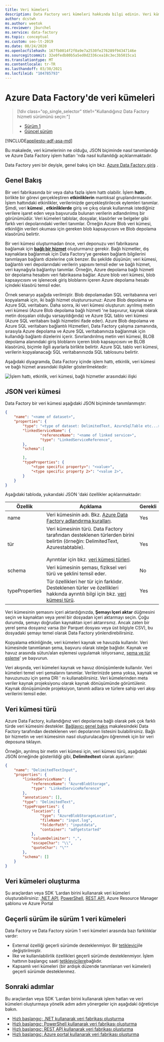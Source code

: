 ```yaml
---
title: Veri kümeleri
description: Data Factory veri kümeleri hakkında bilgi edinin. Veri kümeleri giriş/çıkış verilerini temsil eder.
author: dcstwh
ms.author: weetok
ms.reviewer: jburchel
ms.service: data-factory
ms.topic: conceptual
ms.custom: seo-lt-2019
ms.date: 08/24/2020
ms.openlocfilehash: 167fb0014f2f0a9e7a2530fe276289f94347146e
ms.sourcegitcommit: 32e0fedb80b5a5ed0d2336cea18c3ec3b5015ca1
ms.translationtype: MT
ms.contentlocale: tr-TR
ms.lasthandoff: 03/30/2021
ms.locfileid: "104785793"
---
```

# <a name="datasets-in-azure-data-factory"></a>Azure Data Factory'de veri kümeleri
> [!div class="op_single_selector" title1="Kullandığınız Data Factory hizmeti sürümünü seçin:"]
> * [Sürüm 1](v1/data-factory-create-datasets.md)
> * [Güncel sürüm](concepts-datasets-linked-services.md)

[!INCLUDE[appliesto-adf-asa-md](includes/appliesto-adf-asa-md.md)]


Bu makalede, veri kümelerinin ne olduğu, JSON biçiminde nasıl tanımlandığı ve Azure Data Factory işlem hatları 'nda nasıl kullanıldığı açıklanmaktadır.

Data Factory yeni bir deyişle, genel bakış için bkz. [Azure Data Factory giriş](introduction.md) .

## <a name="overview"></a>Genel Bakış
Bir veri fabrikasında bir veya daha fazla işlem hattı olabilir. İşlem **hattı** , birlikte bir görevi gerçekleştiren **etkinliklerin** mantıksal gruplandırmasıdır. İşlem hattındaki etkinlikler, verilerinizde gerçekleştirilecek eylemleri tanımlar. Şimdi, veri **kümesi** , **etkinliklerde** giriş ve çıkış olarak kullanmak istediğiniz verilere işaret eden veya başvuruda bulunan verilerin adlandırılmış bir görünümüdür. Veri kümeleri tablolar, dosyalar, klasörler ve belgeler gibi farklı veri depolarındaki verileri tanımlar. Örneğin Azure Blob veri kümesi, etkinliğin verileri okuması için gereken blob kapsayıcısını ve Blob depolama klasörünü belirtir.

Bir veri kümesi oluşturmadan önce, veri deponuzu veri fabrikasına bağlamak için [**bağlı bir hizmet**](concepts-linked-services.md) oluşturmanız gerekir. Bağlı hizmetler, dış kaynaklara bağlanmak için Data Factory’ye gereken bağlantı bilgilerini tanımlayan bağlantı dizelerine çok benzer. Bu şekilde düşünün; veri kümesi, bağlantılı veri depolarındaki verilerin yapısını temsil eder ve bağlı hizmet, veri kaynağıyla bağlantıyı tanımlar. Örneğin, Azure depolama bağlı hizmeti bir depolama hesabını veri fabrikasına bağlar. Azure blob veri kümesi, blob kapsayıcısını ve işlenecek giriş bloblarını içeren Azure depolama hesabı içindeki klasörü temsil eder.

Örnek senaryo aşağıda verilmiştir. Blob depolamadan SQL veritabanına veri kopyalamak için, iki bağlı hizmet oluşturursunuz: Azure Blob depolama ve Azure SQL veritabanı. Daha sonra, iki veri kümesi oluşturun: ayrılmış metin veri kümesi (Azure Blob depolama bağlı hizmeti 'ne başvurur, kaynak olarak metin dosyaları olduğu varsayıldığında) ve Azure SQL tablo veri kümesi (Azure SQL veritabanı bağlı hizmetini ifade eder). Azure Blob depolama ve Azure SQL veritabanı bağlantılı Hizmetleri, Data Factory çalışma zamanında, sırasıyla Azure depolama ve Azure SQL veritabanınıza bağlanmak için kullandığı bağlantı dizelerini içerir. Sınırlandırılmış metin veri kümesi, BLOB depolama alanındaki giriş bloblarını içeren blob kapsayıcısını ve BLOB klasörünü, biçimle ilgili ayarlarla birlikte belirtir. Azure SQL tablo veri kümesi, verilerin kopyalanacağı SQL veritabanınızda SQL tablosunu belirtir.

Aşağıdaki diyagramda, Data Factory içinde işlem hattı, etkinlik, veri kümesi ve bağlı hizmet arasındaki ilişkiler gösterilmektedir:

![İşlem hattı, etkinlik, veri kümesi, bağlı hizmetler arasındaki ilişki](media/concepts-datasets-linked-services/relationship-between-data-factory-entities.png)


## <a name="dataset-json"></a>JSON veri kümesi
Data Factory bir veri kümesi aşağıdaki JSON biçiminde tanımlanmıştır:

```json
{
    "name": "<name of dataset>",
    "properties": {
        "type": "<type of dataset: DelimitedText, AzureSqlTable etc...>",
        "linkedServiceName": {
                "referenceName": "<name of linked service>",
                "type": "LinkedServiceReference",
        },
        "schema":[

        ],
        "typeProperties": {
            "<type specific property>": "<value>",
            "<type specific property 2>": "<value 2>",
        }
    }
}
```
Aşağıdaki tabloda, yukarıdaki JSON 'daki özellikler açıklanmaktadır:

Özellik | Açıklama | Gerekli |
-------- | ----------- | -------- |
name | Veri kümesinin adı. Bkz. [Azure Data Factory adlandırma kuralları](naming-rules.md). |  Yes |
tür | Veri kümesinin türü. Data Factory tarafından desteklenen türlerden birini belirtin (örneğin: DelimitedText, Azurestabtable). <br/><br/>Ayrıntılar için bkz. [veri kümesi türleri](#dataset-type). | Yes |
schema | Veri kümesinin şeması, fiziksel veri türü ve şeklini temsil eder. | No |
typeProperties | Tür özellikleri her tür için farklıdır. Desteklenen türler ve özellikleri hakkında ayrıntılı bilgi için bkz. [veri kümesi türü](#dataset-type). | Yes |

Veri kümesinin şemasını içeri aktardığınızda, **Şemayı Içeri aktar** düğmesini seçin ve kaynaktan veya yerel bir dosyadan içeri aktarmayı seçin. Çoğu durumda, şemayı doğrudan kaynaktan içeri aktarırsınız. Ancak zaten bir yerel şema dosyanız varsa (bir Parquet dosyası veya üst bilgiyle CSV), bu dosyadaki şemayı temel olarak Data Factory yönlendirebilirsiniz.

Kopyalama etkinliğinde, veri kümeleri kaynak ve havuzda kullanılır. Veri kümesinde tanımlanan şema, başvuru olarak isteğe bağlıdır. Kaynak ve havuz arasında sütun/alan eşlemesi uygulamak istiyorsanız, [şema ve tür eşleme](copy-activity-schema-and-type-mapping.md)' ye başvurun.

Veri akışında, veri kümeleri kaynak ve havuz dönüşümlerde kullanılır. Veri kümeleri temel veri şemalarını tanımlar. Verilerinizde şema yoksa, kaynak ve havuzunuzu için şema DRI ' nı kullanabilirsiniz. Veri kümelerinden meta veriler kaynak projeksiyonu olarak kaynak dönüşümünde görüntülenir. Kaynak dönüşümünde projeksiyon, tanımlı adlara ve türlere sahip veri akışı verilerini temsil eder.

## <a name="dataset-type"></a>Veri kümesi türü

Azure Data Factory, kullandığınız veri depolarına bağlı olarak pek çok farklı türde veri kümesini destekler. [Bağlayıcı genel bakış](connector-overview.md) makalesindeki Data Factory tarafından desteklenen veri depolarının listesini bulabilirsiniz. Bağlı bir hizmetin ve veri kümesinin nasıl oluşturulacağını öğrenmek için bir veri deposuna tıklayın.

Örneğin, ayrılmış bir metin veri kümesi için, veri kümesi türü, aşağıdaki JSON örneğinde gösterildiği gibi, **Delimitedtext** olarak ayarlanır:

```json
{
    "name": "DelimitedTextInput",
    "properties": {
        "linkedServiceName": {
            "referenceName": "AzureBlobStorage",
            "type": "LinkedServiceReference"
        },
        "annotations": [],
        "type": "DelimitedText",
        "typeProperties": {
            "location": {
                "type": "AzureBlobStorageLocation",
                "fileName": "input.log",
                "folderPath": "inputdata",
                "container": "adfgetstarted"
            },
            "columnDelimiter": ",",
            "escapeChar": "\\",
            "quoteChar": "\""
        },
        "schema": []
    }
}
```

## <a name="create-datasets"></a>Veri kümeleri oluşturma
Şu araçlardan veya SDK 'Lardan birini kullanarak veri kümeleri oluşturabilirsiniz: [.NET API](quickstart-create-data-factory-dot-net.md), [PowerShell](quickstart-create-data-factory-powershell.md), [REST API](quickstart-create-data-factory-rest-api.md), Azure Resource Manager şablonu ve Azure Portal

## <a name="current-version-vs-version-1-datasets"></a>Geçerli sürüm ile sürüm 1 veri kümeleri

Data Factory ve Data Factory sürüm 1 veri kümeleri arasında bazı farklılıklar vardır:

- External özelliği geçerli sürümde desteklenmiyor. Bir [tetikleyici](concepts-pipeline-execution-triggers.md)ile değiştirilmiştir.
- İlke ve kullanılabilirlik özellikleri geçerli sürümde desteklenmiyor. İşlem hattının başlangıç saati [tetikleyicilere](concepts-pipeline-execution-triggers.md)bağlıdır.
- Kapsamlı veri kümeleri (bir ardışık düzende tanımlanan veri kümeleri) geçerli sürümde desteklenmez.

## <a name="next-steps"></a>Sonraki adımlar
Bu araçlardan veya SDK 'Lardan birini kullanarak işlem hatları ve veri kümeleri oluşturmaya yönelik adım adım yönergeler için aşağıdaki öğreticiye bakın.

- [Hızlı başlangıç: .NET kullanarak veri fabrikası oluşturma](quickstart-create-data-factory-dot-net.md)
- [Hızlı başlangıç: PowerShell kullanarak veri fabrikası oluşturma](quickstart-create-data-factory-powershell.md)
- [Hızlı başlangıç: REST API kullanarak veri fabrikası oluşturma](quickstart-create-data-factory-rest-api.md)
- [Hızlı başlangıç: Azure portal kullanarak veri fabrikası oluşturma](quickstart-create-data-factory-portal.md)
